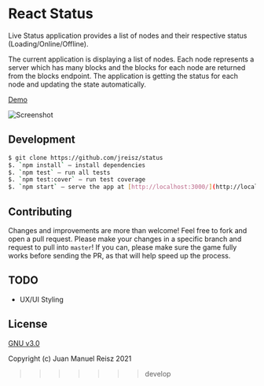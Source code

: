 
# React Status

Live Status application provides a list of nodes and their respective status (Loading/Online/Offline). 

The current application is displaying a list of nodes. Each node represents a server which has many blocks and the blocks for each node are returned from the blocks endpoint.
The application is getting the status for each node and updating the state automatically. 

[Demo](https://jreisz.github.io/notepad/)

![Screenshot](./public/assets/img/demo.gif)

## Development

```sh
$ git clone https://github.com/jreisz/status
$. `npm install` – install dependencies
$. `npm test` – run all tests 
$. `npm test:cover` – run test coverage 
$. `npm start` – serve the app at [http://localhost:3000/](http://localhost:3000/) (it automatically opens the app in your default browser)
```

## Contributing

Changes and improvements are more than welcome! Feel free to fork and open a pull request. Please make your changes in a specific branch and request to pull into `master`! If you can, please make sure the game fully works before sending the PR, as that will help speed up the process.

## TODO

- UX/UI Styling

## License

[GNU v3.0](https://opensource.org/licenses/GPL-3.0)

Copyright (c) Juan Manuel Reisz 2021
>>>>>>> develop
